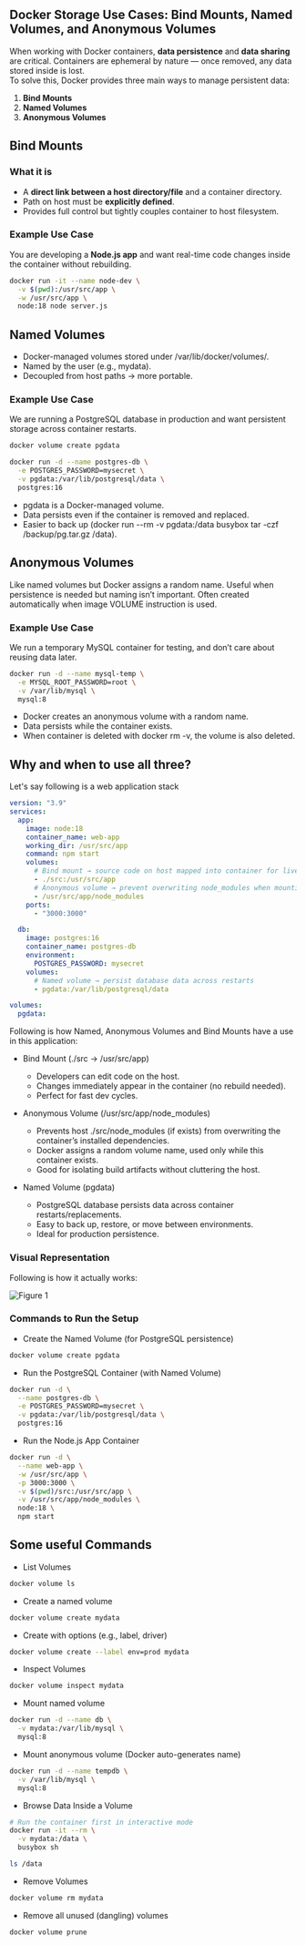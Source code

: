 ## Docker Storage Use Cases: Bind Mounts, Named Volumes, and Anonymous Volumes

When working with Docker containers, **data persistence** and **data sharing** are critical. Containers are ephemeral by nature — once removed, any data stored inside is lost.  
To solve this, Docker provides three main ways to manage persistent data:

1. **Bind Mounts**
2. **Named Volumes**
3. **Anonymous Volumes**

## Bind Mounts

### What it is

- A **direct link between a host directory/file** and a container directory.
- Path on host must be **explicitly defined**.
- Provides full control but tightly couples container to host filesystem.

### Example Use Case

You are developing a **Node.js app** and want real-time code changes inside the container without rebuilding.

```bash
docker run -it --name node-dev \
  -v $(pwd):/usr/src/app \
  -w /usr/src/app \
  node:18 node server.js
```

## Named Volumes

- Docker-managed volumes stored under /var/lib/docker/volumes/.
- Named by the user (e.g., mydata).
- Decoupled from host paths → more portable.

### Example Use Case

We are running a PostgreSQL database in production and want persistent storage across container restarts.

```bash
docker volume create pgdata

docker run -d --name postgres-db \
  -e POSTGRES_PASSWORD=mysecret \
  -v pgdata:/var/lib/postgresql/data \
  postgres:16

```

- pgdata is a Docker-managed volume.
- Data persists even if the container is removed and replaced.
- Easier to back up (docker run --rm -v pgdata:/data busybox tar -czf /backup/pg.tar.gz /data).

## Anonymous Volumes

Like named volumes but Docker assigns a random name.
Useful when persistence is needed but naming isn’t important.
Often created automatically when image VOLUME instruction is used.

### Example Use Case

We run a temporary MySQL container for testing, and don’t care about reusing data later.

```bash
docker run -d --name mysql-temp \
  -e MYSQL_ROOT_PASSWORD=root \
  -v /var/lib/mysql \
  mysql:8
```

- Docker creates an anonymous volume with a random name.
- Data persists while the container exists.
- When container is deleted with docker rm -v, the volume is also deleted.

## Why and when to use all three?

Let's say following is a web application stack

```yaml
version: "3.9"
services:
  app:
    image: node:18
    container_name: web-app
    working_dir: /usr/src/app
    command: npm start
    volumes:
      # Bind mount → source code on host mapped into container for live development
      - ./src:/usr/src/app
      # Anonymous volume → prevent overwriting node_modules when mounting ./src
      - /usr/src/app/node_modules
    ports:
      - "3000:3000"

  db:
    image: postgres:16
    container_name: postgres-db
    environment:
      POSTGRES_PASSWORD: mysecret
    volumes:
      # Named volume → persist database data across restarts
      - pgdata:/var/lib/postgresql/data

volumes:
  pgdata:
```

Following is how Named, Anonymous Volumes and Bind Mounts have a use in this application:

- Bind Mount (./src → /usr/src/app)

  - Developers can edit code on the host.
  - Changes immediately appear in the container (no rebuild needed).
  - Perfect for fast dev cycles.

- Anonymous Volume (/usr/src/app/node_modules)

  - Prevents host ./src/node_modules (if exists) from overwriting the container’s installed dependencies.
  - Docker assigns a random volume name, used only while this container exists.
  - Good for isolating build artifacts without cluttering the host.

- Named Volume (pgdata)

  - PostgreSQL database persists data across container restarts/replacements.
  - Easy to back up, restore, or move between environments.
  - Ideal for production persistence.

### Visual Representation

Following is how it actually works:

![ Figure 1 ](Images/Volumes_and_Bind_Mounts_Use_Case.png)

### Commands to Run the Setup

- Create the Named Volume (for PostgreSQL persistence)

```bash
docker volume create pgdata
```

- Run the PostgreSQL Container (with Named Volume)

```bash
docker run -d \
  --name postgres-db \
  -e POSTGRES_PASSWORD=mysecret \
  -v pgdata:/var/lib/postgresql/data \
  postgres:16
```

- Run the Node.js App Container

```bash
docker run -d \
  --name web-app \
  -w /usr/src/app \
  -p 3000:3000 \
  -v $(pwd)/src:/usr/src/app \
  -v /usr/src/app/node_modules \
  node:18 \
  npm start
```

## Some useful Commands

- List Volumes

```bash
docker volume ls
```

- Create a named volume

```bash
docker volume create mydata
```

- Create with options (e.g., label, driver)

```bash
docker volume create --label env=prod mydata
```

- Inspect Volumes

```bash
docker volume inspect mydata
```

- Mount named volume

```bash
docker run -d --name db \
  -v mydata:/var/lib/mysql \
  mysql:8
```

- Mount anonymous volume (Docker auto-generates name)

```bash
docker run -d --name tempdb \
  -v /var/lib/mysql \
  mysql:8
```

- Browse Data Inside a Volume

```bash
# Run the container first in interactive mode
docker run -it --rm \
  -v mydata:/data \
  busybox sh

ls /data
```

- Remove Volumes

```bash
docker volume rm mydata
```

- Remove all unused (dangling) volumes

```bash
docker volume prune
```
